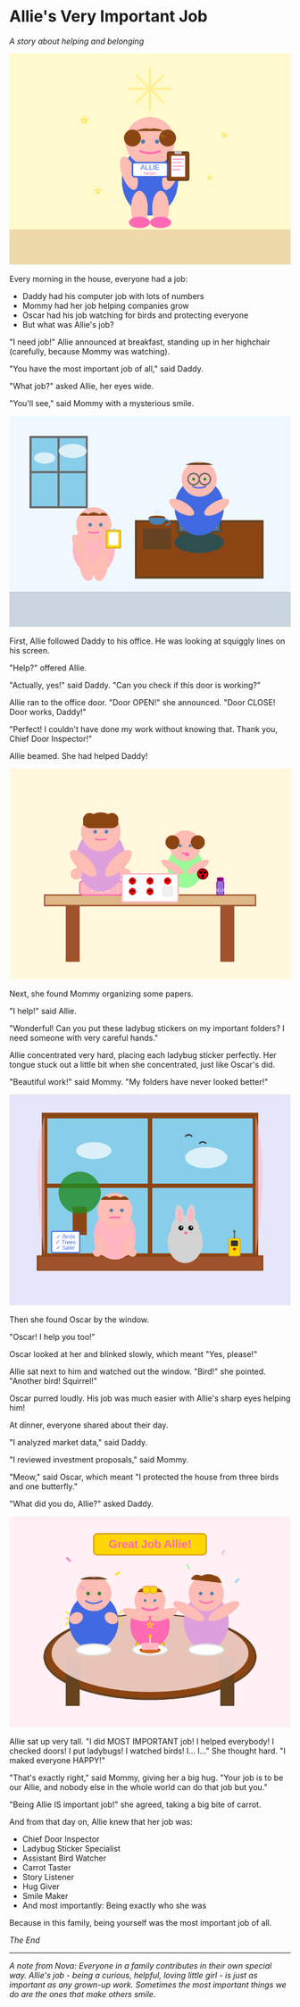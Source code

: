 # Allie's Very Important Job
*A story about helping and belonging*

![Allie with a clipboard looking very official](../images/allie-important-job.svg)

Every morning in the house, everyone had a job:
- Daddy had his computer job with lots of numbers
- Mommy had her job helping companies grow
- Oscar had his job watching for birds and protecting everyone
- But what was Allie's job?

"I need job!" Allie announced at breakfast, standing up in her highchair (carefully, because Mommy was watching).

"You have the most important job of all," said Daddy.

"What job?" asked Allie, her eyes wide.

"You'll see," said Mommy with a mysterious smile.

![Allie following Daddy to his office](../images/allie-daddy-office.svg)

First, Allie followed Daddy to his office. He was looking at squiggly lines on his screen.

"Help?" offered Allie.

"Actually, yes!" said Daddy. "Can you check if this door is working?"

Allie ran to the office door. "Door OPEN!" she announced. "Door CLOSE! Door works, Daddy!"

"Perfect! I couldn't have done my work without knowing that. Thank you, Chief Door Inspector!"

Allie beamed. She had helped Daddy!

![Allie helping Mommy organize with ladybug stickers](../images/allie-mommy-ladybugs.svg)

Next, she found Mommy organizing some papers.

"I help!" said Allie.

"Wonderful! Can you put these ladybug stickers on my important folders? I need someone with very careful hands."

Allie concentrated very hard, placing each ladybug sticker perfectly. Her tongue stuck out a little bit when she concentrated, just like Oscar's did.

"Beautiful work!" said Mommy. "My folders have never looked better!"

![Allie and Oscar on patrol together](../images/allie-oscar-patrol.svg)

Then she found Oscar by the window.

"Oscar! I help you too!"

Oscar looked at her and blinked slowly, which meant "Yes, please!"

Allie sat next to him and watched out the window. "Bird!" she pointed. "Another bird! Squirrel!"

Oscar purred loudly. His job was much easier with Allie's sharp eyes helping him!

At dinner, everyone shared about their day.

"I analyzed market data," said Daddy.

"I reviewed investment proposals," said Mommy.

"Meow," said Oscar, which meant "I protected the house from three birds and one butterfly."

"What did you do, Allie?" asked Daddy.

![The family at dinner celebrating Allie](../images/family-dinner-celebration.svg)

Allie sat up very tall. "I did MOST IMPORTANT job! I helped everybody! I checked doors! I put ladybugs! I watched birds! I... I..." She thought hard. "I maked everyone HAPPY!"

"That's exactly right," said Mommy, giving her a big hug. "Your job is to be our Allie, and nobody else in the whole world can do that job but you."

"Being Allie IS important job!" she agreed, taking a big bite of carrot.

And from that day on, Allie knew that her job was:
- Chief Door Inspector
- Ladybug Sticker Specialist  
- Assistant Bird Watcher
- Carrot Taster
- Story Listener
- Hug Giver
- Smile Maker
- And most importantly: Being exactly who she was

Because in this family, being yourself was the most important job of all.

*The End*

---

*A note from Nova: Everyone in a family contributes in their own special way. Allie's job - being a curious, helpful, loving little girl - is just as important as any grown-up work. Sometimes the most important things we do are the ones that make others smile.*